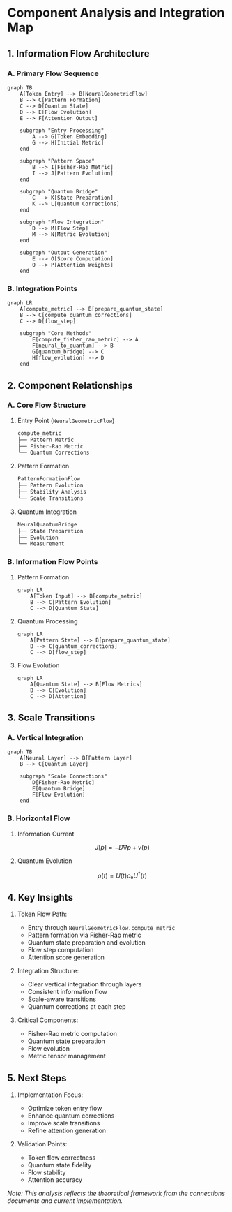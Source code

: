 # Component Analysis and Integration Map

## 1. Information Flow Architecture

### A. Primary Flow Sequence
```mermaid
graph TB
    A[Token Entry] --> B[NeuralGeometricFlow]
    B --> C[Pattern Formation]
    C --> D[Quantum State]
    D --> E[Flow Evolution]
    E --> F[Attention Output]
    
    subgraph "Entry Processing"
        A --> G[Token Embedding]
        G --> H[Initial Metric]
    end
    
    subgraph "Pattern Space"
        B --> I[Fisher-Rao Metric]
        I --> J[Pattern Evolution]
    end
    
    subgraph "Quantum Bridge"
        C --> K[State Preparation]
        K --> L[Quantum Corrections]
    end
    
    subgraph "Flow Integration"
        D --> M[Flow Step]
        M --> N[Metric Evolution]
    end
    
    subgraph "Output Generation"
        E --> O[Score Computation]
        O --> P[Attention Weights]
    end
```

### B. Integration Points
```mermaid
graph LR
    A[compute_metric] --> B[prepare_quantum_state]
    B --> C[compute_quantum_corrections]
    C --> D[flow_step]
    
    subgraph "Core Methods"
        E[compute_fisher_rao_metric] --> A
        F[neural_to_quantum] --> B
        G[quantum_bridge] --> C
        H[flow_evolution] --> D
    end
```

## 2. Component Relationships

### A. Core Flow Structure
1. Entry Point (`NeuralGeometricFlow`)
   ```python
   compute_metric
   ├── Pattern Metric
   ├── Fisher-Rao Metric
   └── Quantum Corrections
   ```
   
2. Pattern Formation
   ```python
   PatternFormationFlow
   ├── Pattern Evolution
   ├── Stability Analysis
   └── Scale Transitions
   ```

3. Quantum Integration
   ```python
   NeuralQuantumBridge
   ├── State Preparation
   ├── Evolution
   └── Measurement
   ```

### B. Information Flow Points

1. Pattern Formation
   ```mermaid
   graph LR
       A[Token Input] --> B[compute_metric]
       B --> C[Pattern Evolution]
       C --> D[Quantum State]
   ```

2. Quantum Processing
   ```mermaid
   graph LR
       A[Pattern State] --> B[prepare_quantum_state]
       B --> C[quantum_corrections]
       C --> D[flow_step]
   ```

3. Flow Evolution
   ```mermaid
   graph LR
       A[Quantum State] --> B[Flow Metrics]
       B --> C[Evolution]
       C --> D[Attention]
   ```

## 3. Scale Transitions

### A. Vertical Integration
```mermaid
graph TB
    A[Neural Layer] --> B[Pattern Layer]
    B --> C[Quantum Layer]
    
    subgraph "Scale Connections"
        D[Fisher-Rao Metric]
        E[Quantum Bridge]
        F[Flow Evolution]
    end
```

### B. Horizontal Flow
1. Information Current
   ```math
   J[p] = -D∇p + v(p)
   ```

2. Quantum Evolution
   ```math
   ρ(t) = U(t)ρ₀U^†(t)
   ```

## 4. Key Insights

1. Token Flow Path:
   - Entry through `NeuralGeometricFlow.compute_metric`
   - Pattern formation via Fisher-Rao metric
   - Quantum state preparation and evolution
   - Flow step computation
   - Attention score generation

2. Integration Structure:
   - Clear vertical integration through layers
   - Consistent information flow
   - Scale-aware transitions
   - Quantum corrections at each step

3. Critical Components:
   - Fisher-Rao metric computation
   - Quantum state preparation
   - Flow evolution
   - Metric tensor management

## 5. Next Steps

1. Implementation Focus:
   - Optimize token entry flow
   - Enhance quantum corrections
   - Improve scale transitions
   - Refine attention generation

2. Validation Points:
   - Token flow correctness
   - Quantum state fidelity
   - Flow stability
   - Attention accuracy

*Note: This analysis reflects the theoretical framework from the connections documents and current implementation.*